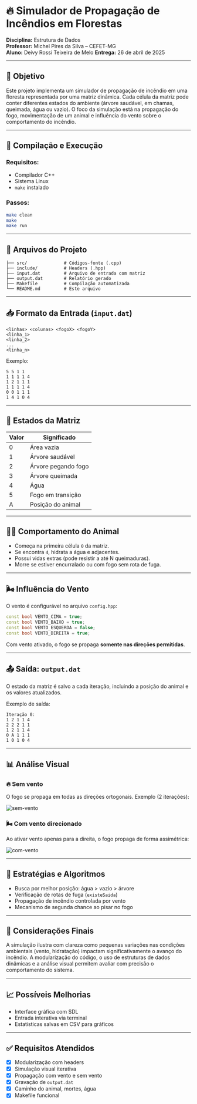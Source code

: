 # 🔥 Simulador de Propagação de Incêndios em Florestas

**Disciplina:** Estrutura de Dados  
**Professor:** Michel Pires da Silva – CEFET-MG  
**Aluno:** Deivy Rossi Teixeira de Melo 
**Entrega:** 26 de abril de 2025

---

## 📌 Objetivo

Este projeto implementa um simulador de propagação de incêndio em uma floresta representada por uma matriz dinâmica. Cada célula da matriz pode conter diferentes estados do ambiente (árvore saudável, em chamas, queimada, água ou vazio). O foco da simulação está na propagação do fogo, movimentação de um animal e influência do vento sobre o comportamento do incêndio.

---

## 🔧 Compilação e Execução

### Requisitos:
- Compilador C++
- Sistema Linux
- `make` instalado

### Passos:

```bash
make clean
make
make run
```

---

## 🧩 Arquivos do Projeto

```
├── src/              # Códigos-fonte (.cpp)
├── include/          # Headers (.hpp)
├── input.dat         # Arquivo de entrada com matriz
├── output.dat        # Relatório gerado
├── Makefile          # Compilação automatizada
└── README.md         # Este arquivo
```

---

## 📥 Formato da Entrada (`input.dat`)

```
<linhas> <colunas> <fogoX> <fogoY>
<linha_1>
<linha_2>
...
<linha_n>
```

Exemplo:

```
5 5 1 1
1 1 1 1 4
1 2 1 1 1
1 1 1 1 4
0 0 1 1 1
1 4 1 0 4
```

---

## 🔁 Estados da Matriz

| Valor | Significado          |
|-------|----------------------|
| 0     | Área vazia           |
| 1     | Árvore saudável      |
| 2     | Árvore pegando fogo  |
| 3     | Árvore queimada      |
| 4     | Água                 |
| 5     | Fogo em transição    |
| A     | Posição do animal    |

---

## 🚶‍♂️ Comportamento do Animal

- Começa na primeira célula `0` da matriz.
- Se encontra `4`, hidrata a água e adjacentes.
- Possui vidas extras (pode resistir a até N queimaduras).
- Morre se estiver encurralado ou com fogo sem rota de fuga.

---

## 🌬️ Influência do Vento

O vento é configurável no arquivo `config.hpp`:

```cpp
const bool VENTO_CIMA = true;
const bool VENTO_BAIXO = true;
const bool VENTO_ESQUERDA = false;
const bool VENTO_DIREITA = true;
```

Com vento ativado, o fogo se propaga **somente nas direções permitidas**.

---

## 📤 Saída: `output.dat`

O estado da matriz é salvo a cada iteração, incluindo a posição do animal e os valores atualizados.

Exemplo de saída:

```
Iteração 0:
1 2 1 1 4 
2 2 2 1 1 
1 2 1 1 4 
0 A 1 1 1 
1 0 1 0 4
```

---

## 📊 Análise Visual

### 🔥 Sem vento

O fogo se propaga em todas as direções ortogonais. Exemplo (2 iterações):

![sem-vento](docs/sem-vento.png)

### 🌬️ Com vento direcionado

Ao ativar vento apenas para a direita, o fogo propaga de forma assimétrica:

![com-vento](docs/com-vento.png)

---

## 🤖 Estratégias e Algoritmos

- Busca por melhor posição: água > vazio > árvore
- Verificação de rotas de fuga (`existeSaida`)
- Propagação de incêndio controlada por vento
- Mecanismo de segunda chance ao pisar no fogo

---

## 🔬 Considerações Finais

A simulação ilustra com clareza como pequenas variações nas condições ambientais (vento, hidratação) impactam significativamente o avanço do incêndio. A modularização do código, o uso de estruturas de dados dinâmicas e a análise visual permitem avaliar com precisão o comportamento do sistema.

---

## 📈 Possíveis Melhorias

- Interface gráfica com SDL
- Entrada interativa via terminal
- Estatísticas salvas em CSV para gráficos

---

## ✅ Requisitos Atendidos

- [x] Modularização com headers
- [x] Simulação visual iterativa
- [x] Propagação com vento e sem vento
- [x] Gravação de `output.dat`
- [x] Caminho do animal, mortes, água
- [x] Makefile funcional
